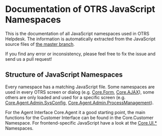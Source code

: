 # Documentation of OTRS JavaScript Namespaces

This is the documentation of all JavaScript namespaces used in OTRS Helpdesk. The information
is automatically extracted from the JavaScript source files of [the master branch](https://github.com/OTRS/otrs/tree/master).

If you find any error or inconsistency, please feel free to fix the issue and send us a pull request!

## Structure of JavaScript Namespaces

Every namespace has a matching JavaScript file. Some namespaces are used in every OTRS screen or dialog
(e.g. [Core.Form](Core.Form.html), [Core.AJAX](Core.AJAX.html)), some others are only loaded and used for a specific screen
(e.g. [Core.Agent.Admin.SysConfig](Core.Agent.Admin.SysConfig.html), [Core.Agent.Admin.ProcessManagement](Core.Agent.Admin.ProcessManagement.html)).

For the Agent Interface Core.Agent it a good starting point, the main functions for the Customer Interface can be found in
the Core.Customer Namespace. For frontend-specific JavaScript have a look at the [Core.UI.*](Core.UI.html) Namespaces.